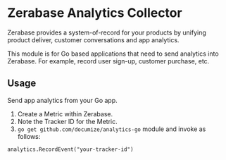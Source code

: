 # Zerabase Analytics Collector

Zerabase provides a system-of-record for your products by unifying product deliver, customer conversations and app
analytics.

This module is for Go based applications that need to send analytics into Zerabase. For example, record user sign-up,
customer purchase, etc.

## Usage

Send app analytics from your Go app.

1. Create a Metric within Zerabase.
2. Note the Tracker ID for the Metric.
3. ```go get github.com/documize/analytics-go``` module and invoke as follows:

```
analytics.RecordEvent("your-tracker-id")
```

